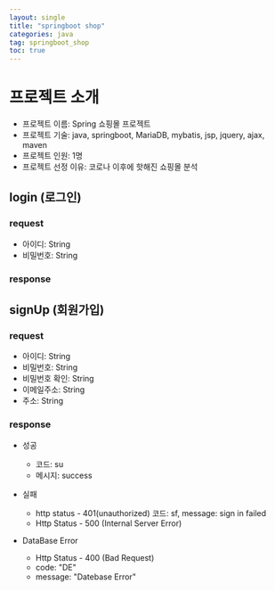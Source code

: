 ```yaml
---
layout: single
title: "springboot shop"
categories: java
tag: springboot_shop
toc: true
---
```


# 프로젝트 소개
- 프로젝트 이름: Spring 쇼핑몰 프로젝트
- 프로젝트 기술: java, springboot, MariaDB, mybatis, jsp, jquery, ajax, maven
- 프로젝트 인원: 1명
- 프로젝트 선정 이유: 코로나 이후에 핫해진 쇼핑몰 분석

##  login (로그인)

### request

- 아이디: String
- 비밀번호: String

### response

## signUp (회원가입)

### request
- 아이디: String
- 비밀번호: String
- 비밀번호 확인: String
- 이메일주소: String
- 주소: String

### response
- 성공
  - 코드: su
  - 메시지: success
- 실패
  - http status - 401(unauthorized)
  코드: sf, message: sign in failed
  - Http Status - 500 (Internal Server Error)

- DataBase Error
  - Http Status - 400 (Bad Request)
  - code: "DE"
  - message: "Datebase Error"


